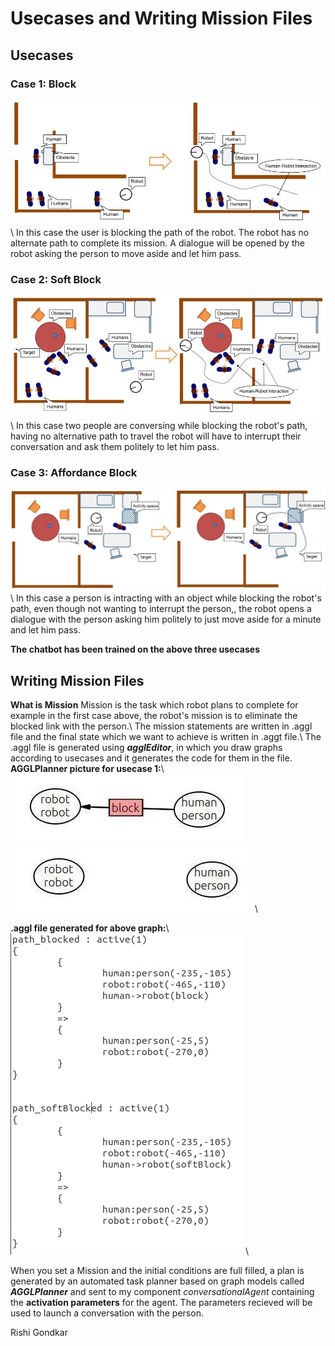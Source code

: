 # Usecases and Writing Mission Files

## Usecases

### Case 1: Block
![](assets/block.jpg)\\
In this case the user is blocking the path of the robot. The robot has no alternate path to complete its mission. A dialogue will be opened by the robot asking the person to move aside and let him pass.

### Case 2: Soft Block
![](assets/softBlock.jpg)\\
In this case two people are conversing while blocking the robot's path, having no alternative path to travel the robot will have to interrupt their conversation and ask them politely to let him pass.

### Case 3: Affordance Block
![](assets/affordanceBlock.jpg)\\
In this case a person is intracting with an object while blocking the robot's path, even though not wanting to interrupt the person,, the robot opens a dialogue with the person asking him politely to just move aside for a minute and let him pass.

**The chatbot has been trained on the above three usecases**

## Writing Mission Files
**What is Mission**
Mission is the task which robot plans to complete for example in the first case above, the robot's mission is to eliminate the blocked link with the person.\\
The mission statements are written in .aggl file and the final state which we want to achieve is written in .aggt file.\\
The .aggl file is generated using ***agglEditor***, in which you draw graphs according to usecases and it generates the code for them in the file.
**AGGLPlanner picture for usecase 1:**\\
![](assets/aggleditor_1.jpg) ![](assets/aggleditor_2.jpg)\\

**.aggl file generated for above graph:**\\
![](assets/mission_code.png) \\

When you set a Mission and the initial conditions are full filled, a plan is generated by an automated task planner based on graph models called ***AGGLPlanner*** and sent to my component *conversationalAgent* containing the **activation parameters** for the agent. The parameters recieved will be used to launch a conversation with the person. 

Rishi Gondkar
